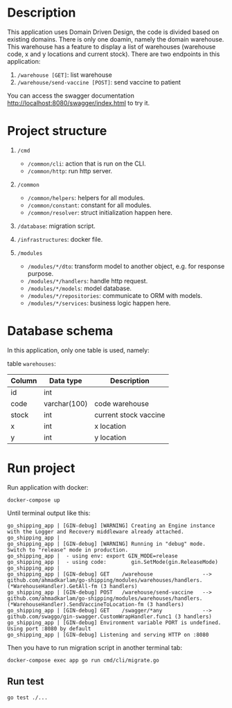 # Description
This application uses Domain Driven Design, the code is divided based on existing domains.
There is only one doamin, namely the domain warehouse.
This warehouse has a feature to display a list of warehouses (warehouse code, x and y locations and current stock).
There are two endpoints in this application:
1. `/warehouse [GET]`: list warehouse
2. `/warehouse/send-vaccine [POST]`: send vaccine to patient

You can access the swagger documentation [http://localhost:8080/swagger/index.html](http://localhost:8080/swagger/index.html) to try it. 

# Project structure
1. `/cmd`
    - `/common/cli`: action that is run on the CLI.
    - `/common/http`: run http server.
2. `/common`
    - `/common/helpers`: helpers for all modules.
    - `/common/constant`: constant for all modules.
    - `/common/resolver`: struct initialization happen here.

3. `/database`: migration script.
4. `/infrastructures`: docker file.
5. `/modules`
    - `/modules/*/dto`: transform model to another object, e.g. for response purpose.
    - `/modules/*/handlers`: handle http request.
    - `/modules/*/models`: model database.
    - `/modules/*/repositories`: communicate to ORM with models.
    - `/modules/*/services`: business logic happen here.

# Database schema
In this application, only one table is used, namely:

table `warehouses`:

| Column  | Data type | Description |
|---|---|---|
| id | int |  
| code | varchar(100) | code warehouse |
| stock | int  | current stock vaccine |
| x |  int | x location |
| y | int  | y location |



# Run project
Run application with docker:
```
docker-compose up
```
Until terminal output like this:
```
go_shipping_app | [GIN-debug] [WARNING] Creating an Engine instance with the Logger and Recovery middleware already attached.
go_shipping_app |
go_shipping_app | [GIN-debug] [WARNING] Running in "debug" mode. Switch to "release" mode in production.
go_shipping_app |  - using env: export GIN_MODE=release
go_shipping_app |  - using code:        gin.SetMode(gin.ReleaseMode)
go_shipping_app |
go_shipping_app | [GIN-debug] GET    /warehouse                --> github.com/ahmadkarlam/go-shipping/modules/warehouses/handlers.(*WarehouseHandler).GetAll-fm (3 handlers)
go_shipping_app | [GIN-debug] POST   /warehouse/send-vaccine   --> github.com/ahmadkarlam/go-shipping/modules/warehouses/handlers.(*WarehouseHandler).SendVaccineToLocation-fm (3 handlers)
go_shipping_app | [GIN-debug] GET    /swagger/*any             --> github.com/swaggo/gin-swagger.CustomWrapHandler.func1 (3 handlers)
go_shipping_app | [GIN-debug] Environment variable PORT is undefined. Using port :8080 by default
go_shipping_app | [GIN-debug] Listening and serving HTTP on :8080
```

Then you have to run migration script in another terminal tab:
```
docker-compose exec app go run cmd/cli/migrate.go
```

## Run test
```
go test ./...
```
